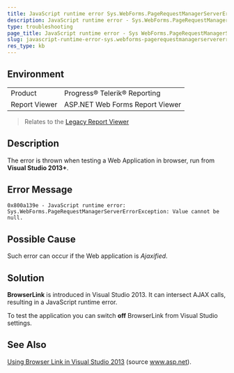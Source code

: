 ```yaml
---
title: JavaScript runtime error Sys.WebForms.PageRequestManagerServerErrorException - Value cannot be null.
description: JavaScript runtime error - Sys.WebForms.PageRequestManagerServerErrorException - Value cannot be null..
type: troubleshooting
page_title: JavaScript runtime error - Sys WebForms.PageRequestManagerServerErrorException Value cannot be null.
slug: javascript-runtime-error-sys.webforms-pagerequestmanagerservererrorexception
res_type: kb
---
```


## Environment

<table>
	<tbody>
		<tr>
			<td>Product</td>
			<td>Progress® Telerik® Reporting</td>
		</tr>
		<tr>
			<td>Report Viewer</td>
			<td>ASP.NET Web Forms Report Viewer</td>
		</tr>
	</tbody>
</table>

> Relates to the <a href="/asp-net-report-viewer" target="_blank">Legacy Report Viewer</a>

## Description  
  
 The error is thrown when testing a Web Application in browser, run from **Visual Studio 2013+**. 
 
## Error Message

```
0x800a139e - JavaScript runtime error: Sys.WebForms.PageRequestManagerServerErrorException: Value cannot be null.  
```
 
## Possible Cause 
 
 Such error can occur if the Web application is *Ajaxified*.
    
## Solution   
  
**BrowserLink** is introduced in Visual Studio 2013. It can intersect AJAX calls, resulting in a JavaScript runtime error. 

To test the application you can switch **off** BrowserLink from Visual Studio settings.  
  
## See Also

<a href="https://www.asp.net/visual-studio/overview/2013/using-browser-link" target="_blank">Using Browser Link in Visual Studio 2013</a> (source www.asp.net).
